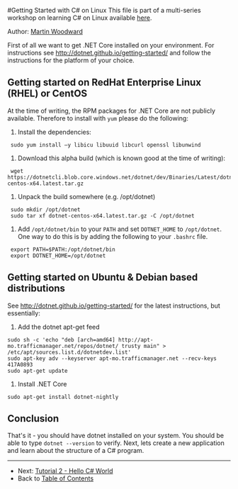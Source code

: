 #Getting Started with C# on Linux
This file is part of a multi-series workshop on learning C# on Linux available [here](../README.md).

Author: [Martin Woodward](https://github.com/MartinWoodward)

First of all we want to get .NET Core installed on your environment.
For instructions see http://dotnet.github.io/getting-started/ and follow the instructions for
the platform of your choice.

## Getting started on RedHat Enterprise Linux (RHEL) or CentOS

At the time of writing, the RPM packages for .NET Core are not publicly available. Therefore to install
with ```yum``` please do the following:

 1. Install the dependencies:
``` 
 sudo yum install –y libicu libuuid libcurl openssl libunwind
```
 1. Download this alpha build (which is known good at the time of writing):
```
 wget https://dotnetcli.blob.core.windows.net/dotnet/dev/Binaries/Latest/dotnet-centos-x64.latest.tar.gz
```
 1. Unpack the build somewhere (e.g. /opt/dotnet)
```
 sudo mkdir /opt/dotnet
 sudo tar xf dotnet-centos-x64.latest.tar.gz -C /opt/dotnet
``` 
 1. Add `/opt/dotnet/bin` to your `PATH` and set `DOTNET_HOME` to `/opt/dotnet`. One way
    to do this is by adding the following to your `.bashrc` file.
```
 export PATH=$PATH:/opt/dotnet/bin
 export DOTNET_HOME=/opt/dotnet
```

## Getting started on Ubuntu & Debian based distributions

See http://dotnet.github.io/getting-started/ for the latest instructions, but essentially:

 1. Add the dotnet apt-get feed
```
sudo sh -c 'echo "deb [arch=amd64] http://apt-mo.trafficmanager.net/repos/dotnet/ trusty main" > /etc/apt/sources.list.d/dotnetdev.list'
sudo apt-key adv --keyserver apt-mo.trafficmanager.net --recv-keys 417A0893
sudo apt-get update
```
 1. Install .NET Core
```
sudo apt-get install dotnet-nightly
```

## Conclusion
That's it - you should have dotnet installed on your system. You should be able to 
type `dotnet --version` to verify. Next, lets create a new application 
and learn about the structure of a C# program.

---
 - Next: [Tutorial 2 - Hello C# World](../002-Hello-CSharp/)
 - Back to [Table of Contents](../README.md)
